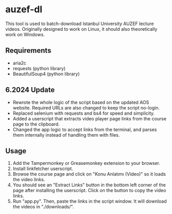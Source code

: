 # auzef-dl

This tool is used to batch-download Istanbul University AUZEF lecture videos. Originally designed to work on Linux, it should also theoretically work on Windows.

## Requirements

* aria2c
* requests (python library)
* BeautifulSoup4 (python library)

## 6.2024 Update
* Rewrote the whole logic of the script based on the updated AOS website. Required URLs are also changed to keep the script no-login.
* Replaced selenium with requests and bs4 for speed and simplicity.
* Added a userscript that extracts video player page links from the course page to the clipboard.
* Changed the app logic to accept links from the terminal, and parses them internally instead of handling them with files.

## Usage
1. Add the Tampermonkey or Greasemonkey extension to your browser.
2. Install linkfetcher userscript.
3. Browse the course page and click on "Konu Anlatımı (Video)" so it loads the video links.
4. You should see an "Extract Links" button in the bottom left corner of the page after installing the userscript. Click on the button to copy the video links. 
5. Run "app.py". Then, paste the links in the script window. It will download the videos in "./downloads/".
